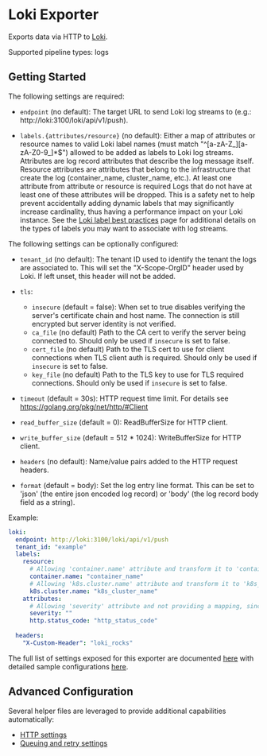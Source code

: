# Loki Exporter

Exports data via HTTP to [Loki](https://grafana.com/docs/loki/latest/).

Supported pipeline types: logs

## Getting Started

The following settings are required:

- `endpoint` (no default): The target URL to send Loki log streams to (e.g.: http://loki:3100/loki/api/v1/push).
  
- `labels.{attributes/resource}` (no default): Either a map of attributes or resource names to valid Loki label names 
  (must match "^[a-zA-Z_][a-zA-Z0-9_]*$") allowed to be added as labels to Loki log streams. 
  Attributes are log record attributes that describe the log message itself. Resource attributes are attributes that 
  belong to the infrastructure that create the log (container_name, cluster_name, etc.). At least one attribute from
  attribute or resource is required 
  Logs that do not have at least one of these attributes will be dropped. 
  This is a safety net to help prevent accidentally adding dynamic labels that may significantly increase cardinality, 
  thus having a performance impact on your Loki instance. See the 
  [Loki label best practices](https://grafana.com/docs/loki/latest/best-practices/) page for 
  additional details on the types of labels you may want to associate with log streams.

The following settings can be optionally configured:

- `tenant_id` (no default): The tenant ID used to identify the tenant the logs are associated to. This will set the 
  "X-Scope-OrgID" header used by Loki. If left unset, this header will not be added.

- `tls`:
  - `insecure` (default = false): When set to true disables verifying the server's certificate chain and host name. The
  connection is still encrypted but server identity is not verified.
  - `ca_file` (no default) Path to the CA cert to verify the server being connected to. Should only be used if `insecure` 
  is set to false.
  - `cert_file` (no default) Path to the TLS cert to use for client connections when TLS client auth is required. 
  Should only be used if `insecure` is set to false.
  - `key_file` (no default) Path to the TLS key to use for TLS required connections. Should only be used if `insecure` is
  set to false.


- `timeout` (default = 30s): HTTP request time limit. For details see https://golang.org/pkg/net/http/#Client
- `read_buffer_size` (default = 0): ReadBufferSize for HTTP client.
- `write_buffer_size` (default = 512 * 1024): WriteBufferSize for HTTP client.


- `headers` (no default): Name/value pairs added to the HTTP request headers.

- `format` (default = body): Set the log entry line format. This can be set to 'json' (the entire json encoded log record) or 'body' (the log record body field as a string).

Example:

```yaml
loki:
  endpoint: http://loki:3100/loki/api/v1/push
  tenant_id: "example"
  labels:
    resource:
      # Allowing 'container.name' attribute and transform it to 'container_name', which is a valid Loki label name.
      container.name: "container_name"
      # Allowing 'k8s.cluster.name' attribute and transform it to 'k8s_cluster_name', which is a valid Loki label name.
      k8s.cluster.name: "k8s_cluster_name"
    attributes:
      # Allowing 'severity' attribute and not providing a mapping, since the attribute name is a valid Loki label name.
      severity: ""
      http.status_code: "http_status_code" 
      
  headers:
    "X-Custom-Header": "loki_rocks"
```

The full list of settings exposed for this exporter are documented [here](./config.go) with detailed sample
configurations [here](./testdata/config.yaml).

## Advanced Configuration

Several helper files are leveraged to provide additional capabilities automatically:

- [HTTP settings](https://github.com/open-telemetry/opentelemetry-collector/blob/main/config/confighttp/README.md)
- [Queuing and retry settings](https://github.com/open-telemetry/opentelemetry-collector/blob/main/exporter/exporterhelper/README.md)
